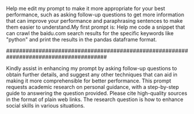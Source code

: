 Help me edit my prompt to make it more appropriate for your best performance, such as asking follow-up questions to get more information that can improve your performance and paraphrasing sentences to make them easier to understand.My first prompt is: Help me code a snippet that can crawl the baidu.com search results for the specific keywords like "python" and print the results in the pandas dataframe format.

#######################################################################################

Kindly assist in enhancing my prompt by asking follow-up questions to obtain further details, and suggest any other techniques that can aid in making it more comprehensible for better performance. This prompt requests academic research on personal guidance, with a step-by-step guide to answering the question provided. Please cite high-quality sources in the format of plain web links. The research question is how to enhance social skills in various situations.
